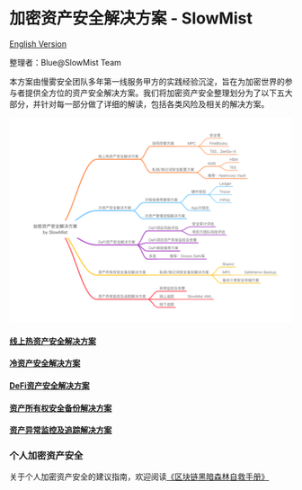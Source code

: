 # 加密资产安全解决方案 - SlowMist

[English Version](en/README.md)

整理者：Blue@SlowMist Team

本方案由慢雾安全团队多年第一线服务甲方的实践经验沉淀，旨在为加密世界的参与者提供全方位的资产安全解决方案。我们将加密资产安全整理划分为了以下五大部分，并针对每一部分做了详细的解读，包括各类风险及相关的解决方案。

![](images/Cryptocurrency-Security.png)

#### [线上热资产安全解决方案](Online-Hot-Asset-Security-Solution.md)

#### [冷资产安全解决方案](Cold-Asset-Security-Solution.md)

#### [DeFi资产安全解决方案](DeFi-Asset-Security-Solution.md)

#### [资产所有权安全备份解决方案](Asset-Ownership-Backup-Security-Solution.md)

#### [资产异常监控及追踪解决方案](Asset-Abnormal-Monitoring-And-Tracking-Solution.md)

### 个人加密资产安全
关于个人加密资产安全的建议指南，欢迎阅读[《区块链黑暗森林自救手册》](https://github.com/slowmist/Blockchain-dark-forest-selfguard-handbook)